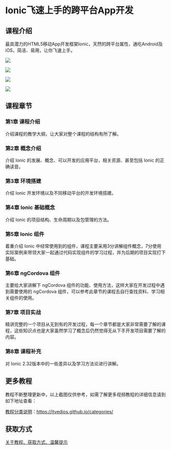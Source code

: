 # Ionic飞速上手的跨平台App开发 

## 课程介绍

最具潜力的HTML5移动App开发框架Ionic，天然的跨平台属性，通吃Android及iOS，简洁、易用，让你飞速上手。

![](http://oqn6ggw87.bkt.clouddn.com/飞速上手的跨平台App开发1.png)

<!--more-->

![](http://oqn6ggw87.bkt.clouddn.com/飞速上手的跨平台App开发2.png)

![](http://oqn6ggw87.bkt.clouddn.com/飞速上手的跨平台App开发3.png)

![](http://oqn6ggw87.bkt.clouddn.com/飞速上手的跨平台App开发4.png)

## 课程章节

### 第1章 课程介绍

介绍课程的教学大纲，让大家对整个课程的结构有所了解。

### 第2章 概念介绍

介绍 Ionic 的发展、概念、可以开发的应用平台，相关资源、甚至包括 Ionic 的正确读音。

### 第3章 环境搭建

介绍 Ionic 开发环境以及不同移动平台的开发环境搭建。

### 第4章 Ionic 基础概念

介绍 Ionic 的项目结构、生命周期以及包管理的方法。

### 第5章 Ionic 组件

着重介绍 Ionic 中经常使用到的组件，课程主要采用3分讲解组件概念，7分使用实际案例来带领大家一起通过代码实现组件的学习过程，并为后期的项目实现打下基础。

### 第6章 ngCordova 组件

主要给大家讲解下 ngCordova 组件的功能、使用方法，这样大家在开发过程中遇到需要使用的 ngCordova 组件，可以参考此章节的课程去自行查找资料、学习相关组件的使用。

### 第7章 项目实战

精讲完整的一个项目从无到有的开发过程，每一个章节都是大家非常需要了解的课程，这些知识点也是大家虽然学习了概念后仍然觉得无从下手开发项目需要了解的内容。

### 第8章 课程补充

对 Ionic 2.32版本中的一些差异以及学习方法论进行讲解。

## 更多教程

教程不断整理更新中，以上截图仅供参考，如需了解更多视频教程的详细信息请到如下地址查看：

[教程分类说明](https://itvedios.github.io/categories/)：<https://itvedios.github.io/categories/>

## 获取方式

[关于教程、获取方式、温馨提示](https://itvedios.github.io/about/)

